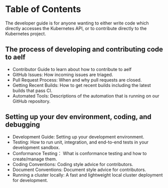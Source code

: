 # Table of Contents
The developer guide is for anyone wanting to either write code which directly accesses the Kubernetes API, or to contribute directly to the Kubernetes project. 

## The process of developing and contributing code to aelf

- Contributor Guide to learn about how to contribute to aelf
- GitHub Issues: How incoming issues are triaged.
- Pull Request Process: When and why pull requests are closed.
- Getting Recent Builds: How to get recent builds including the latest builds that pass CI.
- Automated Tools: Descriptions of the automation that is running on our GitHub repository.

## Setting up your dev environment, coding, and debugging

- Development Guide: Setting up your development environment.
- Testing: How to run unit, integration, and end-to-end tests in your development sandbox.
- Conformance Testing： What is conformance testing and how to create/manage them.
- Coding Conventions: Coding style advice for contributors.
- Document Conventions: Document style advice for contributors.
- Running a cluster locally: A fast and lightweight local cluster deployment for development.
